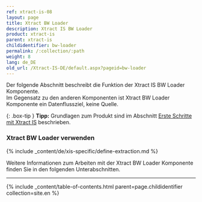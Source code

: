 ```yaml
---
ref: xtract-is-08
layout: page
title: Xtract BW Loader
description: Xtract IS BW Loader
product: xtract-is
parent: xtract-is
childidentifier: bw-loader
permalink: /:collection/:path
weight: 8
lang: de_DE
old_url: /Xtract-IS-DE/default.aspx?pageid=bw-loader
---
```

Der folgende Abschnitt beschreibt die Funktion der Xtract IS BW Loader Komponente.<br>
Im Gegensatz zu den anderen Komponenten ist Xtract BW Loader Komponente ein Datenflussziel, keine Quelle.

{: .box-tip }
**Tipp:** Grundlagen zum Produkt sind im Abschnitt [Erste Schritte mit Xtract IS](./erste-schritte) beschrieben.<br>

### Xtract BW Loader verwenden
{% include _content/de/xis-specific/define-extraction.md %}

Weitere Informationen zum Arbeiten mit der Xtract BW Loader Komponente finden Sie in den folgenden Unterabschnitten.

---

{% include _content/table-of-contents.html parent=page.childidentifier collection=site.en %}
